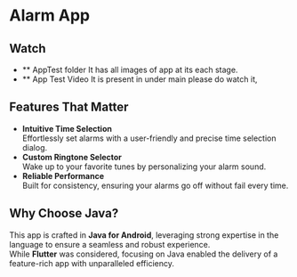 # Alarm App
## Watch
- ** AppTest folder
  It has all images of app at its each stage.
- ** App Test Video
  It is present in under main please do watch it,
## Features That Matter
- **Intuitive Time Selection**  
  Effortlessly set alarms with a user-friendly and precise time selection dialog.  
- **Custom Ringtone Selector**  
  Wake up to your favorite tunes by personalizing your alarm sound.  
- **Reliable Performance**  
  Built for consistency, ensuring your alarms go off without fail every time.  

## Why Choose Java?
This app is crafted in **Java for Android**, leveraging strong expertise in the language to ensure a seamless and robust experience.  
While **Flutter** was considered, focusing on Java enabled the delivery of a feature-rich app with unparalleled efficiency.
